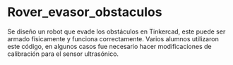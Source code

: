 # Rover_evasor_obstaculos
Se diseño un robot que evade los obstáculos en Tinkercad, este puede ser armado físicamente y funciona correctamente. 
Varios alumnos utilizaron este código, en algunos casos fue necesario hacer modificaciones de calibración para el sensor ultrasónico.
